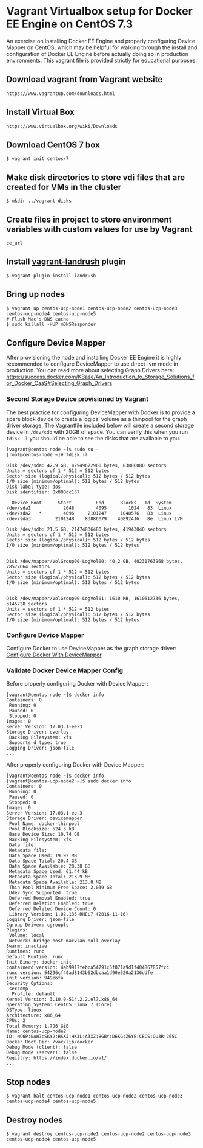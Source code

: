 Vagrant Virtualbox setup for Docker EE Engine on CentOS 7.3
========================

An exercise on installing Docker EE Engine and properly configuring Device Mapper on CentOS, which may be helpful for walking through the install and configuration of Docker EE Engine before actually doing so in production environments. This vagrant file is provided strictly for educational purposes.

## Download vagrant from Vagrant website

```
https://www.vagrantup.com/downloads.html
```

## Install Virtual Box

```
https://www.virtualbox.org/wiki/Downloads
```

## Download CentOS 7 box
```
$ vagrant init centos/7
```

## Make disk directories to store vdi files that are created for VMs in the cluster
```
$ mkdir ../vagrant-disks
```

## Create files in project to store environment variables with custom values for use by Vagrant
```
ee_url
```

## Install [vagrant-landrush](https://github.com/vagrant-landrush/landrush) plugin
```
$ vagrant plugin install landrush
```

## Bring up nodes

```
$ vagrant up centos-ucp-node1 centos-ucp-node2 centos-ucp-node3 centos-ucp-node4 centos-ucp-node5
# Flush Mac's DNS cache
$ sudo killall -HUP mDNSResponder
```

## Configure Device Mapper

After provisioning the node and installing Docker EE Engine it is highly recommended to configure DeviceMapper to use direct-lvm mode in production. You can read more about selecting Graph Drivers here: https://success.docker.com/KBase/An_Introduction_to_Storage_Solutions_for_Docker_CaaS#Selecting_Graph_Drivers

### Second Storage Device provisioned by Vagrant

The best practice for configuring DeviceMapper with Docker is to provide a spare block device to create a logical volume as a thinpool for the graph driver storage. The Vagrantfile included below will create a second storage device in `/dev/sdb` with 20GB of space. You can verify this when you run `fdisk -l` you should be able to see the disks that are available to you.

```
[vagrant@centos-node ~]$ sudo su -
[root@centos-node ~]# fdisk -l

Disk /dev/sda: 42.9 GB, 42949672960 bytes, 83886080 sectors
Units = sectors of 1 * 512 = 512 bytes
Sector size (logical/physical): 512 bytes / 512 bytes
I/O size (minimum/optimal): 512 bytes / 512 bytes
Disk label type: dos
Disk identifier: 0x000dc137

  Device Boot      Start         End      Blocks   Id  System
/dev/sda1            2048        4095        1024   83  Linux
/dev/sda2   *        4096     2101247     1048576   83  Linux
/dev/sda3         2101248    83886079    40892416   8e  Linux LVM

Disk /dev/sdb: 21.5 GB, 21474836480 bytes, 41943040 sectors
Units = sectors of 1 * 512 = 512 bytes
Sector size (logical/physical): 512 bytes / 512 bytes
I/O size (minimum/optimal): 512 bytes / 512 bytes


Disk /dev/mapper/VolGroup00-LogVol00: 40.2 GB, 40231763968 bytes, 78577664 sectors
Units = sectors of 1 * 512 = 512 bytes
Sector size (logical/physical): 512 bytes / 512 bytes
I/O size (minimum/optimal): 512 bytes / 512 bytes


Disk /dev/mapper/VolGroup00-LogVol01: 1610 MB, 1610612736 bytes, 3145728 sectors
Units = sectors of 1 * 512 = 512 bytes
Sector size (logical/physical): 512 bytes / 512 bytes
I/O size (minimum/optimal): 512 bytes / 512 bytes
```
### Configure Device Mapper

Configure Docker to use DeviceMapper as the graph storage driver: [Configure Docker With DeviceMapper](https://docs.docker.com/engine/userguide/storagedriver/device-mapper-driver/#/configure-docker-with-devicemapper)

### Validate Docker Device Mapper Config

Before properly configuring Docker with Device Mapper:

```
[vagrant@centos-node ~]$ docker info
Containers: 0
 Running: 0
 Paused: 0
 Stopped: 0
Images: 0
Server Version: 17.03.1-ee-3
Storage Driver: overlay
 Backing Filesystem: xfs
 Supports d_type: true
Logging Driver: json-file
...
```

After properly configuring Docker with Device Mapper:

```
[vagrant@centos-node ~]$ docker info
[vagrant@centos-ucp-node2 ~]$ sudo docker info
Containers: 0
 Running: 0
 Paused: 0
 Stopped: 0
Images: 0
Server Version: 17.03.1-ee-3
Storage Driver: devicemapper
 Pool Name: docker-thinpool
 Pool Blocksize: 524.3 kB
 Base Device Size: 10.74 GB
 Backing Filesystem: xfs
 Data file:
 Metadata file:
 Data Space Used: 19.92 MB
 Data Space Total: 20.4 GB
 Data Space Available: 20.38 GB
 Metadata Space Used: 61.44 kB
 Metadata Space Total: 213.9 MB
 Metadata Space Available: 213.8 MB
 Thin Pool Minimum Free Space: 2.039 GB
 Udev Sync Supported: true
 Deferred Removal Enabled: true
 Deferred Deletion Enabled: true
 Deferred Deleted Device Count: 0
 Library Version: 1.02.135-RHEL7 (2016-11-16)
Logging Driver: json-file
Cgroup Driver: cgroupfs
Plugins:
 Volume: local
 Network: bridge host macvlan null overlay
Swarm: inactive
Runtimes: runc
Default Runtime: runc
Init Binary: docker-init
containerd version: 4ab9917febca54791c5f071a9d1f404867857fcc
runc version: 54296cf40ad8143b62dbcaa1d90e520a2136ddfe
init version: 949e6fa
Security Options:
 seccomp
  Profile: default
Kernel Version: 3.10.0-514.2.2.el7.x86_64
Operating System: CentOS Linux 7 (Core)
OSType: linux
Architecture: x86_64
CPUs: 2
Total Memory: 1.796 GiB
Name: centos-ucp-node2
ID: NC6P:NAW7:SKY2:HSXJ:HK3L:A3XZ:BGBY:D6KG:Z6YE:CECS:OU3R:265C
Docker Root Dir: /var/lib/docker
Debug Mode (client): false
Debug Mode (server): false
Registry: https://index.docker.io/v1/
...
```

## Stop nodes

```
$ vagrant halt centos-ucp-node1 centos-ucp-node2 centos-ucp-node3 centos-ucp-node4 centos-ucp-node5
```

## Destroy nodes

```
$ vagrant destroy centos-ucp-node1 centos-ucp-node2 centos-ucp-node3 centos-ucp-node4 centos-ucp-node5
```

